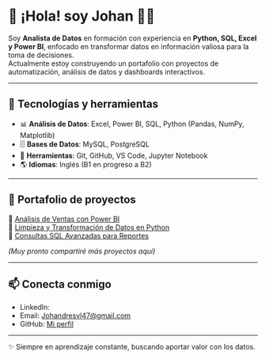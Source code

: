 # 👋 ¡Hola! soy Johan 👨‍💻  

Soy **Analista de Datos** en formación con experiencia en **Python, SQL, Excel y Power BI**, enfocado en transformar datos en información valiosa para la toma de decisiones.  
Actualmente estoy construyendo un portafolio con proyectos de automatización, análisis de datos y dashboards interactivos.  

---

## 🚀 Tecnologías y herramientas
- 📊 **Análisis de Datos**: Excel, Power BI, SQL, Python (Pandas, NumPy, Matplotlib)
- 🗄️ **Bases de Datos**: MySQL, PostgreSQL
- 🔧 **Herramientas**: Git, GitHub, VS Code, Jupyter Notebook
- 🌎 **Idiomas**: Inglés (B1 en progreso a B2)

---

## 📂 Portafolio de proyectos
🔹 [Análisis de Ventas con Power BI](#)  
🔹 [Limpieza y Transformación de Datos en Python](#)  
🔹 [Consultas SQL Avanzadas para Reportes](#)  

*(Muy pronto compartiré más proyectos aquí)*

---

## 📫 Conecta conmigo
- LinkedIn: 
- Email: Johandresvl47@gmail.com
- GitHub: [Mi perfil](https://github.com/JohanvalderramaL)

---

✨ Siempre en aprendizaje constante, buscando aportar valor con los datos.
